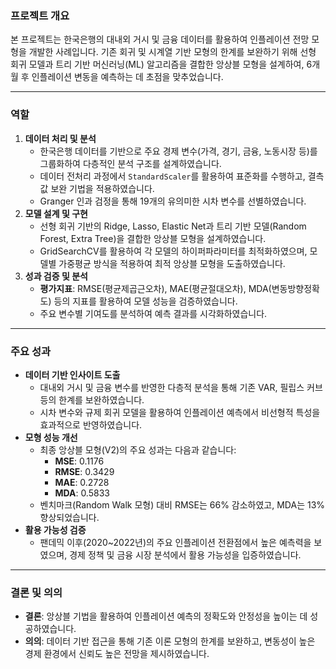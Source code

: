 ### **프로젝트 개요**

본 프로젝트는 한국은행의 대내외 거시 및 금융 데이터를 활용하여 인플레이션 전망 모형을 개발한 사례입니다. 기존 회귀 및 시계열 기반 모형의 한계를 보완하기 위해 선형 회귀 모델과 트리 기반 머신러닝(ML) 알고리즘을 결합한 앙상블 모형을 설계하여, 6개월 후 인플레이션 변동을 예측하는 데 초점을 맞추었습니다.

---

### **역할**

1. **데이터 처리 및 분석**
    - 한국은행 데이터를 기반으로 주요 경제 변수(가격, 경기, 금융, 노동시장 등)를 그룹화하여 다층적인 분석 구조를 설계하였습니다.
    - 데이터 전처리 과정에서 `StandardScaler`를 활용하여 표준화를 수행하고, 결측값 보완 기법을 적용하였습니다.
    - Granger 인과 검정을 통해 19개의 유의미한 시차 변수를 선별하였습니다.
2. **모델 설계 및 구현**
    - 선형 회귀 기반의 Ridge, Lasso, Elastic Net과 트리 기반 모델(Random Forest, Extra Tree)을 결합한 앙상블 모형을 설계하였습니다.
    - GridSearchCV를 활용하여 각 모델의 하이퍼파라미터를 최적화하였으며, 모델별 가중평균 방식을 적용하여 최적 앙상블 모형을 도출하였습니다.
3. **성과 검증 및 분석**
    - **평가지표**: RMSE(평균제곱근오차), MAE(평균절대오차), MDA(변동방향정확도) 등의 지표를 활용하여 모델 성능을 검증하였습니다.
    - 주요 변수별 기여도를 분석하여 예측 결과를 시각화하였습니다.

---

### **주요 성과**

- **데이터 기반 인사이트 도출**
    - 대내외 거시 및 금융 변수를 반영한 다층적 분석을 통해 기존 VAR, 필립스 커브 등의 한계를 보완하였습니다.
    - 시차 변수와 규제 회귀 모델을 활용하여 인플레이션 예측에서 비선형적 특성을 효과적으로 반영하였습니다.
- **모형 성능 개선**
    - 최종 앙상블 모형(V2)의 주요 성과는 다음과 같습니다:
        - **MSE**: 0.1176
        - **RMSE**: 0.3429
        - **MAE**: 0.2728
        - **MDA**: 0.5833
    - 벤치마크(Random Walk 모형) 대비 RMSE는 66% 감소하였고, MDA는 13% 향상되었습니다.
- **활용 가능성 검증**
    - 팬데믹 이후(2020~2022년)의 주요 인플레이션 전환점에서 높은 예측력을 보였으며, 경제 정책 및 금융 시장 분석에서 활용 가능성을 입증하였습니다.

---

### **결론 및 의의**

- **결론**: 앙상블 기법을 활용하여 인플레이션 예측의 정확도와 안정성을 높이는 데 성공하였습니다.
- **의의**: 데이터 기반 접근을 통해 기존 이론 모형의 한계를 보완하고, 변동성이 높은 경제 환경에서 신뢰도 높은 전망을 제시하였습니다.
